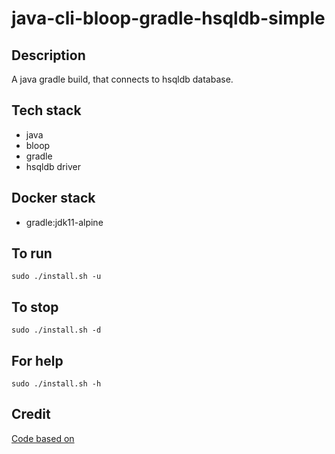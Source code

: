 # java-cli-bloop-gradle-hsqldb-simple

## Description
A java gradle build, that connects to hsqldb
database.

## Tech stack
- java
- bloop
- gradle
- hsqldb driver

## Docker stack
- gradle:jdk11-alpine

## To run
`sudo ./install.sh -u`

## To stop
`sudo ./install.sh -d`

## For help
`sudo ./install.sh -h`

## Credit
[Code based on](https://www.tutorialspoint.com/hsqldb/index.htm)
